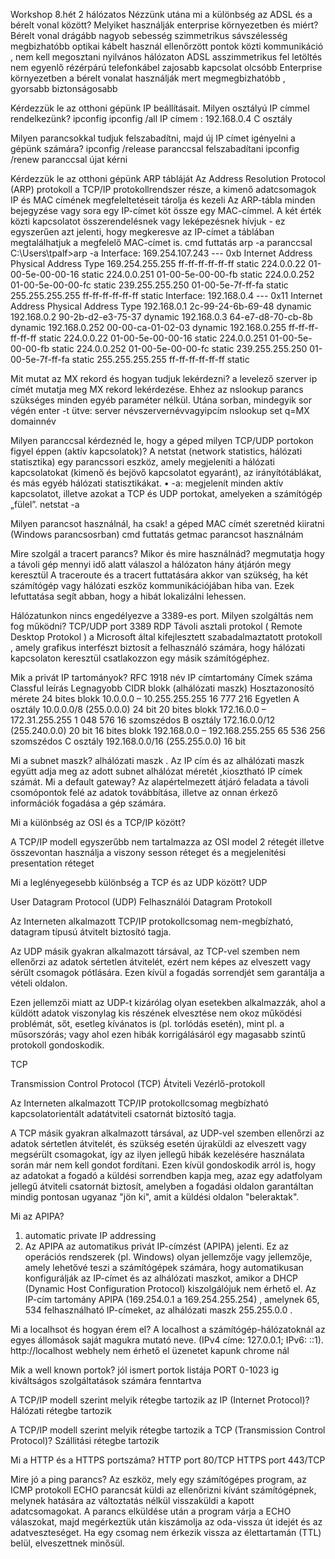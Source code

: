 Workshop  8.hét 2 hálózatos
Nézzünk utána mi a különbség az ADSL és a bérelt vonal között? Melyiket használják enterprise környezetben és miért?
Bérelt vonal
drágább
nagyob sebesség szimmetrikus sávszélesség
megbizhatóbb optikai kábelt használ
ellenőrzött pontok közti kommunikáció , nem kell megosztani nyilvános hálózaton
ADSL
asszimmetrikus fel letöltés nem egyenlő
rézérpárú telefonkábel zajosabb kapcsolat 
olcsóbb 
Enterprise környezetben a bérelt vonalat használják mert megmegbizhatóbb , gyorsabb biztonságosabb

Kérdezzük le az otthoni gépünk IP beállításait. Milyen osztályú IP címmel rendelkezünk?
ipconfig 
ipconfig /all
IP címem : 192.168.0.4  C osztály

Milyen parancsokkal tudjuk felszabadítni, majd új IP címet igényelni a gépünk számára?
ipconfig /release paranccsal felszabadítani
ipconfig /renew paranccsal újat kérni

Kérdezzük le az otthoni gépünk ARP tábláját
Az Address Resolution Protocol (ARP) protokoll a TCP/IP protokollrendszer része, a kimenő adatcsomagok IP és MAC címének megfeleltetéseit tárolja és kezeli
Az ARP-tábla minden bejegyzése vagy sora egy IP-címet köt össze egy MAC-címmel. A két érték közti kapcsolatot összerendelésnek vagy leképezésnek hívjuk - ez egyszerűen azt jelenti, hogy megkeresve az IP-címet a táblában megtalálhatjuk a megfelelő MAC-címet is.
cmd futtatás
arp -a paranccsal
C:\Users\tpalf>arp -a
Interface: 169.254.107.243 --- 0xb
  Internet Address      Physical Address      Type
  169.254.255.255       ff-ff-ff-ff-ff-ff     static
  224.0.0.22            01-00-5e-00-00-16     static
  224.0.0.251           01-00-5e-00-00-fb     static
  224.0.0.252           01-00-5e-00-00-fc     static
  239.255.255.250       01-00-5e-7f-ff-fa     static
  255.255.255.255       ff-ff-ff-ff-ff-ff     static
Interface: 192.168.0.4 --- 0x11
  Internet Address      Physical Address      Type
  192.168.0.1           2c-99-24-6b-69-48     dynamic
  192.168.0.2           90-2b-d2-e3-75-37     dynamic
  192.168.0.3           64-e7-d8-70-cb-8b     dynamic
  192.168.0.252         00-00-ca-01-02-03     dynamic
  192.168.0.255         ff-ff-ff-ff-ff-ff     static
  224.0.0.22            01-00-5e-00-00-16     static
  224.0.0.251           01-00-5e-00-00-fb     static
  224.0.0.252           01-00-5e-00-00-fc     static
  239.255.255.250       01-00-5e-7f-ff-fa     static
  255.255.255.255       ff-ff-ff-ff-ff-ff     static

Mit mutat az MX rekord és hogyan tudjuk lekérdezni?
a levelező szerver ip címét mutatja meg
MX rekord lekérdezése. Ehhez az nslookup parancs szükséges minden egyéb paraméter nélkül.
Utána sorban, mindegyik sor végén enter -t ütve:
server névszervernévvagyipcím
nslookup
set q=MX
domainnév



Milyen paranccsal kérdeznéd le, hogy a géped milyen TCP/UDP portokon figyel éppen (aktív kapcsolatok)?
A netstat (network statistics, hálózati statisztika) egy parancssori eszköz, amely megjeleníti a hálózati kapcsolatokat (kimenő és bejövő kapcsolatot egyaránt), az irányítótáblákat, és más egyéb hálózati statisztikákat.
•	-a: megjelenít minden aktív kapcsolatot, illetve azokat a TCP és UDP portokat, amelyeken a számítógép „fülel”.
netstat -a 

Milyen parancsot használnál, ha csak! a géped MAC címét szeretnéd kiiratni (Windows parancsosrban)
cmd futtatás 
getmac parancsot használnám

Mire szolgál a tracert parancs? Mikor és mire használnád?
megmutatja hogy a távoli gép mennyi idő alatt válaszol a hálózaton
hány átjárón megy keresztül
A traceroute és a tracert futtatására akkor van szükség, ha két számítógép vagy hálózati eszköz kommunikációjában hiba van. Ezek lefuttatása segít abban, hogy a hibát lokalizálni lehessen.

Hálózatunkon nincs engedélyezve a 3389-es port. Milyen szolgáltás nem fog működni?
TCP/UDP port 3389
RDP Távoli asztali protokol ( Remote Desktop Protokol ) a Microsoft által kifejlesztett szabadalmaztatott protokoll , amely grafikus interfészt biztosít a felhasználó számára, hogy hálózati kapcsolaton keresztül csatlakozzon egy másik számítógéphez.







Mik a privát IP tartományok?
RFC 1918 név
IP címtartomány	Címek száma	Classful leírás	Legnagyobb CIDR blokk (alhálózati maszk)	Hosztazonosító mérete
24 bites blokk	10.0.0.0 – 10.255.255.255	16 777 216	Egyetlen A osztály	10.0.0.0/8 (255.0.0.0)	24 bit
20 bites blokk	172.16.0.0 – 172.31.255.255	1 048 576	16 szomszédos B osztály	172.16.0.0/12 (255.240.0.0)	20 bit
16 bites blokk	192.168.0.0 – 192.168.255.255	65 536	256 szomszédos C osztály	192.168.0.0/16 (255.255.0.0)	16 bit


Mi a subnet maszk?
alhálózati maszk . Az IP cím és az alhálózati maszk együtt adja meg az adott subnet alhálózat méretét ,kiosztható IP címek számát.
Mi a default gateway?
Az alapértelmezett átjáró feladata a távoli csomópontok felé az adatok továbbítása, illetve az onnan érkező információk fogadása a gép számára.

Mi a különbség az OSI és a TCP/IP között?

A TCP/IP modell egyszerűbb 
nem tartalmazza az OSI model 2 rétegét illetve összevontan használja
a viszony sesson réteget és a megjelenitési presentation réteget

Mi a leglényegesebb különbség a TCP és az UDP között?
UDP


User Datagram Protocol (UDP)
Felhasználói Datagram Protokoll


Az Interneten alkalmazott TCP/IP protokollcsomag nem-megbízható, datagram típusú átvitelt biztosító tagja.


Az UDP másik gyakran alkalmazott társával, az TCP-vel szemben nem ellenőrzi az adatok sértetlen átvitelét, ezért nem képes az elveszett vagy sérült csomagok pótlására. Ezen kívül a fogadás sorrendjét sem garantálja a vételi oldalon.


Ezen jellemzői miatt az UDP-t kizárólag olyan esetekben alkalmazzák, ahol a küldött adatok viszonylag kis részének elvesztése nem okoz működési problémát, sőt, esetleg kívánatos is (pl. torlódás esetén), mint pl. a műsorszórás; vagy ahol ezen hibák korrigálásáról egy magasabb szintű protokoll gondoskodik.


TCP


Transmission Control Protocol (TCP)
Átviteli Vezérlő-protokoll


Az Interneten alkalmazott TCP/IP protokollcsomag megbízható kapcsolatorientált adatátviteli csatornát biztosító tagja.


A TCP másik gyakran alkalmazott társával, az UDP-vel szemben ellenőrzi az adatok sértetlen átvitelét, és szükség esetén újraküldi az elveszett vagy megsérült csomagokat, így az ilyen jellegű hibák kezelésére használata során már nem kell gondot fordítani. Ezen kívül gondoskodik arról is, hogy az adatokat a fogadó a küldési sorrendben kapja meg, azaz egy adatfolyam jellegű átviteli csatornát biztosít, amelyben a fogadási oldalon garantáltan mindig pontosan ugyanaz "jön ki", amit a küldési oldalon "beleraktak".


Mi az APIPA?
1.	automatic private IP addressing
2.	Az APIPA az automatikus privát IP-címzést (APIPA) jelenti. Ez az operációs rendszerek (pl. Windows) olyan jellemzője vagy jellemzője, amely lehetővé teszi a számítógépek számára, hogy automatikusan konfigurálják az IP-címet és az alhálózati maszkot, amikor a DHCP (Dynamic Host Configuration Protocol) kiszolgálójuk nem érhető el. Az IP-cím tartomány APIPA (169.254.0.1 a 169.254.255.254) , amelynek 65, 534 felhasználható IP-címeket, az alhálózati maszk 255.255.0.0 .


Mi a localhsot és hogyan érem el?
A localhost a számítógép-hálózatoknál az egyes állomások saját magukra mutató neve. (IPv4 címe: 127.0.0.1; IPv6: ::1).
http://localhost 
webhely nem érhető el üzenetet kapunk chrome nál

Mik a well known portok?
jól ismert portok listája
PORT 0-1023 ig kiváltságos szolgáltatások számára fenntartva

A TCP/IP modell szerint melyik rétegbe tartozik az IP (Internet Protocol)?
Hálózati rétegbe tartozik

A TCP/IP modell szerint melyik rétegbe tartozik a TCP (Transmission Control Protocol)?
Szállitási rétegbe tartozik

Mi a HTTP és a HTTPS portszáma?
HTTP port  80/TCP
HTTPS port 443/TCP

Mire jó a ping parancs?
Az eszköz, mely egy számítógépes program, az ICMP protokoll ECHO parancsát küldi az ellenőrizni kívánt számítógépnek, melynek hatására az változtatás nélkül visszaküldi a kapott adatcsomagokat. A parancs elküldése után a program várja a ECHO válaszokat, majd megérkeztük után kiszámolja az oda-vissza út idejét és az adatveszteséget. Ha egy csomag nem érkezik vissza az élettartamán (TTL) belül, elveszettnek minősül.
